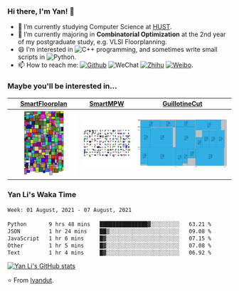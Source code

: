 ### Hi there, I'm Yan! 👋



- 🔭 I’m currently studying Computer Science at [HUST](https://www.hust.edu.cn/).
- 🌱 I’m currently majoring in **Combinatorial Optimization** at the 2nd year of my postgraduate study, e.g. VLSI Floorplanning.
- 😄 I’m interested in ![C++](https://img.shields.io/badge/C++-00599C?style=flat&logo=C%2B%2B&logoColor=white) programming, and sometimes write small scripts in ![Python](https://img.shields.io/badge/Python-3776AB?style=flat&logo=Python&logoColor=white).
- 📫 How to reach me: [![Github](https://img.shields.io/badge/lyandut.github.io-181717?style=flat&logo=Github&logoColor=white)](https://lyandut.github.io) ![WeChat](https://img.shields.io/badge/@lyandut96-07C160?style=flat&logo=WeChat&logoColor=white) [![Zhihu](https://img.shields.io/badge/@回廊识路-0084FF?style=flat&logo=Zhihu&logoColor=white)](https://www.zhihu.com/people/li-yan-44-55-45) [![Weibo](https://img.shields.io/badge/@回廊识路-E6162D?style=flat&logo=Sina-Weibo&logoColor=white)](https://weibo.com/5657204877).



### Maybe you'll be interested in...

| [SmartFloorplan](https://github.com/lyandut/SmartVLSI) | [SmartMPW](https://github.com/lyandut/SmartMPW) | [GuillotineCut](https://github.com/zjl9959/GuillotineCut) |
| :----------------------------------------------------: | :---------------------------------------------: | :-------------------------------------------------------: |
|           ![floorplan](assets/floorplan.gif)           |             ![mpw](assets/mpw.gif)              |        ![guillotinecut](assets/guillotinecut.png)         |



### Yan Li's Waka Time

<!--START_SECTION:waka-->
```text
Week: 01 August, 2021 - 07 August, 2021

Python       9 hrs 48 mins   ███████████████▓░░░░░░░░░   63.21 % 
JSON         1 hr 24 mins    ██▒░░░░░░░░░░░░░░░░░░░░░░   09.08 % 
JavaScript   1 hr 6 mins     █▓░░░░░░░░░░░░░░░░░░░░░░░   07.15 % 
Other        1 hr 5 mins     █▓░░░░░░░░░░░░░░░░░░░░░░░   07.08 % 
Text         1 hr 4 mins     █▓░░░░░░░░░░░░░░░░░░░░░░░   06.92 % 
```
<!--END_SECTION:waka-->



[![Yan Li's GitHub stats](https://github-readme-stats.vercel.app/api?username=lyandut&hide=contribs&count_private=true&show_icons=true&theme=radical)](https://github.com/anuraghazra/github-readme-stats)



⭐️ From [lyandut](https://github.com/lyandut).
